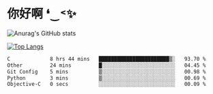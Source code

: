 # 你好啊 ❛‿˂✨

![Anurag's GitHub stats](https://github-readme-stats.vercel.app/api?username=ZombieFly&count_private=true&show_icons=true)

[![Top Langs](https://github-readme-stats.vercel.app/api/top-langs/?username=ZombieFly&layout=compact&count_private=true&hide=Ruby,makefile)](https://github.com/anuraghazra/github-readme-stats)

<!--START_SECTION:waka-->

```txt
C             8 hrs 44 mins   ███████████████████████▒░   93.70 %
Other         24 mins         █░░░░░░░░░░░░░░░░░░░░░░░░   04.45 %
Git Config    5 mins          ▒░░░░░░░░░░░░░░░░░░░░░░░░   00.98 %
Python        3 mins          ▒░░░░░░░░░░░░░░░░░░░░░░░░   00.69 %
Objective-C   0 secs          ░░░░░░░░░░░░░░░░░░░░░░░░░   00.09 %
```

<!--END_SECTION:waka-->

